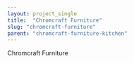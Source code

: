 ```yaml
---
layout: project_single
title:  "Chromcraft Furniture"
slug: "chromcraft-furniture"
parent: "chromcraft-furniture-kitchen"
---
```

Chromcraft Furniture